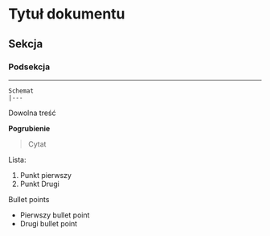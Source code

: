# Tytuł dokumentu

## Sekcja

### Podsekcja

---

```
Schemat
|---
```

Dowolna treść

**Pogrubienie**

> Cytat

Lista:

1. Punkt pierwszy
2. Punkt Drugi

Bullet points

- Pierwszy bullet point
- Drugi bullet point
